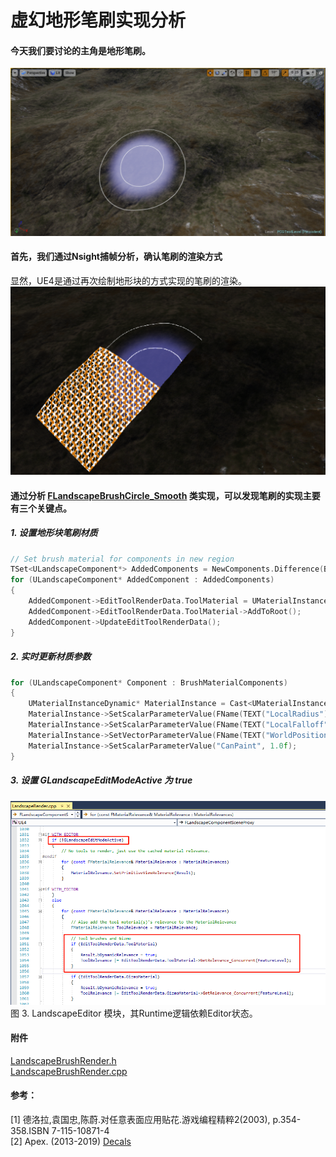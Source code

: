 # 虚幻地形笔刷实现分析
#### 今天我们要讨论的主角是地形笔刷。
![](https://raw.githubusercontent.com/timi-liuliang/writing/master/2019/2/Brush.png)  

#### 首先，我们通过Nsight捕帧分析，确认笔刷的渲染方式   
显然，UE4是通过再次绘制地形块的方式实现的笔刷的渲染。
![](https://raw.githubusercontent.com/timi-liuliang/writing/master/2019/2/BrushCapture.png)  

#### 通过分析 [FLandscapeBrushCircle_Smooth](https://github.com/timi-liuliang/UnrealEngine/blob/8696faa54bf2f89ca50d34e6fb3dcc461a810185/Engine/Source/Editor/LandscapeEditor/Private/LandscapeEdModeBrushes.cpp#L876) 类实现，可以发现笔刷的实现主要有三个关键点。

##### 1. 设置地形块笔刷材质
```cpp
// Set brush material for components in new region
TSet<ULandscapeComponent*> AddedComponents = NewComponents.Difference(BrushMaterialComponents);
for (ULandscapeComponent* AddedComponent : AddedComponents)
{
	AddedComponent->EditToolRenderData.ToolMaterial = UMaterialInstanceDynamic::Create(BrushMaterial, nullptr);
	AddedComponent->EditToolRenderData.ToolMaterial->AddToRoot();
	AddedComponent->UpdateEditToolRenderData();
}
```

##### 2. 实时更新材质参数  
```cpp
for (ULandscapeComponent* Component : BrushMaterialComponents)
{
	UMaterialInstanceDynamic* MaterialInstance = Cast<UMaterialInstanceDynamic>(Component->EditToolRenderData.ToolMaterial);
	MaterialInstance->SetScalarParameterValue(FName(TEXT("LocalRadius")), Radius);
	MaterialInstance->SetScalarParameterValue(FName(TEXT("LocalFalloff")), Falloff);
	MaterialInstance->SetVectorParameterValue(FName(TEXT("WorldPosition")), FLinearColor(WorldLocation.X, WorldLocation.Y, WorldLocation.Z, ScaleXY));
	MaterialInstance->SetScalarParameterValue("CanPaint", 1.0f);
}
```

##### 3. 设置 GLandscapeEditModeActive 为 true  
![](https://raw.githubusercontent.com/timi-liuliang/writing/master/2019/2/GLandscapeEditModeActive.png)  
图 3. LandscapeEditor 模块，其Runtime逻辑依赖Editor状态。

#### 附件
[LandscapeBrushRender.h](https://github.com/timi-liuliang/writing/blob/master/2019/2/LandscapeBrushRender.h)  
[LandscapeBrushRender.cpp](https://github.com/timi-liuliang/writing/blob/master/2019/2/LandscapeBrushRender.cpp)

#### 参考：  
[1] 德洛拉,袁国忠,陈蔚.对任意表面应用贴花.游戏编程精粹2(2003), p.354-358.ISBN 7-115-10871-4   
[2] Apex. (2013-2019) [Decals](https://docs.unrealengine.com/en-us/Resources/ContentExamples/Decals)   